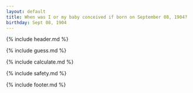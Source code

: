 ```yaml
---
layout: default
title: When was I or my baby conceived if born on September 08, 1904?
birthday: Sept 08, 1904
---
```


{% include header.md %}

{% include guess.md %}

{% include calculate.md %}

{% include safety.md %}

{% include footer.md %}



